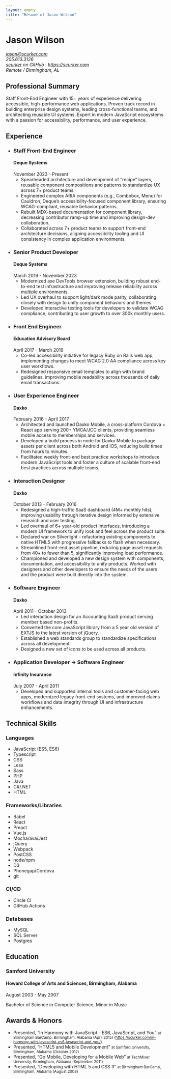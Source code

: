 ```yaml
---
layout: empty
title: "Résumé of Jason Wilson"
---
```

<main>
  <div class="hresume">
    <h1 class="fn">Jason Wilson</h1>
    <address class="vcard contact">
      <div><a class="email" href="mailto:jason@scurker.com">jason@scurker.com</a></div>
      <div class="tel">205.613.3126</div>
      <div><a class="url" href="https://github.com/scurker">scurker</a> on GitHub · <a class="url" href="https://scurker.com">https://scurker.com</a></div>
      <div>Remote / Birmingham, AL</div>
    </address>
    <section>
      <h2>Professional Summary</h2>
      Staff Front-End Engineer with 15+ years of experience delivering accessible, high-performance web applications. Proven track record in building enterprise design systems, leading cross-functional teams, and architecting reusable UI systems. Expert in modern JavaScript ecosystems with a passion for accessibility, performance, and user experience.
    </section>
    <section>
      <h2>Experience</h2>
      <ul>
        <li class="experience">
          <h3>Staff Front-End Engineer</h3>
          <h4>Deque Systems</h4>
          <date>November 2023 - Present</date>
          <ul>
            <li>Spearheaded architecture and development of “recipe” layers, reusable component compositions and patterns to standardize UX across 7+ product teams.</li>
            <li>Engineered complex ARIA components (e.g., Combobox, Menu) for Cauldron, Deque’s accessibility-focused component library, ensuring WCAG-compliant, reusable behavior patterns.</li>
            <li>Rebuilt MDX-based documentation for component library, decreasing contributor ramp-up time and improving design-dev collaboration.</li>
            <li>Collaborated across 7+ product teams to support front-end architecture decisions, aligning accessibility tooling and UI consistency in complex application environments.</li>
          </ul>
        </li>
        <li class="experience">
          <h3>Senior Product Developer</h3>
          <h4>Deque Systems</h4>
          <date>March 2019 - November 2023</date>
          <ul>
            <li>Modernized axe DevTools browser extension, building robust end-to-end test infrastructure and improving release reliability across multiple environments.</li>
            <li>Led UX overhaul to support light/dark mode parity, collaborating closely with design to unify component behaviors and themes.</li>
            <li>Developed interactive testing tools for developers to validate WCAG compliance, contributing to user growth to over 300k monthly users.</li>
          </ul>
        </li>
        <li class="experience">
          <h3>Front End Engineer</h3>
          <h4>Education Advisory Board</h4>
          <date>April 2017 - March 2019</date>
          <ul>
            <li>Co-led accessibility initiative for legacy Ruby on Rails web app, implementing changes to meet WCAG 2.0 AA compliance across key user workflows.</li>
            <li>Redesigned responsive email templates to align with brand guidelines, improving mobile readability across thousands of daily email transactions.</li>
          </ul>
        </li>
        <li class="experience">
          <h3>User Experience Engineer</h3>
          <h4>Daxko</h4>
          <date>February 2016 - April 2017</date>
          <ul>
            <li>Architected and launched Daxko Mobile, a cross-platform Cordova + React app serving 200+ YMCA/JCC clients, providing seamless mobile access to memberships and services.</li>
            <li>Developed a build process in node for Daxko Mobile to package assets per client across both Android and iOS, reducing build times from hours to minutes.</li>
            <li>Facilitated weekly front-end best practice workshops to introduce modern JavaScript tools and foster a culture of scalable front-end best practices across multiple teams.</li>
          </ul>
        </li>
        <li class="experience">
          <h3>Interaction Designer</h3>
          <h4>Daxko</h4>
          <date>October 2013 - February 2016</date>
          <ul>
            <li>Redesigned a high-traffic SaaS dashboard (4M+ monthly hits), improving usability through iterative design informed by extensive research and user testing.</li>
            <li>Led overhaul of 6+ year-old product interfaces, introducing a modern UI framework to unify look and feel across the product suite.</li>
            <li>Declared war on Silverlight - refactoring existing components to native HTML5 with progressive fallbacks to flash when necessary.</li>
            <li>Streamlined front-end asset pipeline, reducing page asset requests from 40+ to fewer than 5, significantly improving load performance.</li>
            <li>Championed and developed a new design system with components, documentation, and accessibility to unify products. Worked with designers and other developers to ensure the needs of the users and the product were built directly into the system.</li>
          </ul>
        </li>
        <li class="experience">
          <h3>Software Engineer</h3>
          <h4>Daxko</h4>
          <date>April 2011 - October 2013</date>
          <ul>
            <li>Led interaction design for an Accounting SaaS product serving member based non-profits.</li>
            <li>Converted the core JavaScript library from a 5 year old version of EXTJS to the latest version of jQuery.</li>
            <li>Established a web standards group to standardize specifications across all development.</li>
            <li>Designed a new set of icons to be used across all products.</li>
          </ul>
        </li>
        <li class="experience">
          <h3>Application Developer → Software Engineer</h3>
          <h4>Infinity Insurance</h4>
          <date>July 2007 - April 2011</date>
          <ul>
            <li>Developed and supported internal tools and customer-facing web apps, modernized legacy front-end systems, and improved claims workflows and data integrity through UI and infrastructure enhancements.</li>
          </ul>
        </li>
        <!-- / hidden, because it's so old! /
        <li class="experience">
          <h3>Web Developer</h3>
          <h4>Infinity Insurance</h4>
          <date>February 2011 - April 2011</date>
          <ul>
            <li>Created a portable javascript widget that would allow notes to be created for claims from any web application.</li>
          </ul>
        </li>
        <li class="experience">
          <h3>Software Engineer</h3>
          <h4>Infinity Insurance</h4>
          <date>July 2009 - February 2011</date>
          <ul>
            <li>Led user interface development for a new first notice of loss application.</li>
            <li>Worked extensively with claims representatives by performing usability studies to learn their workflow and utilizing iterative development to reduce call volume and the time to record a claim.</li>
            <li>Worked with engineering to adopt a standard user interface, utilizing jQuery with a JSP front-end to integrate with a legacy mainframe system.</li>
            <li>Developed a process to do daily system checks of gigabytes of data between mainframe and database tables during a data migration project to ensure data integrity.</li>
          </ul>
        </li>
        <li class="experience">
          <h3>Application Developer</h3>
          <h4>Infinity Insurance</h4>
          <date>July 2007 - July 2009</date>
          <ul>
            <li>Created an internal project workflow system to help keep track of internal business requirements.</li>
            <li>Adapted a plugin to publish and sync business requirements to the company wiki.</li>
            <li>Triaged and fixed maintenance bugs and defects for the claims system.</li>
          </ul>
        </li>
        <li class="experience">
          <h3>Java Programming Intern</h3>
          <h4>Infinity Insurance</h4>
          <date>May 2006 - August 2006</date>
          <ul>
            <li>Developed Java portlets for the company intranet.</li>
          </ul>
        </li>
        -->
      </ul>
    </section>
    <section class="skills">
      <h2>Technical Skills</h2>
      <h3>Languages</h3>
      <ul>
        <li>JavaScript (ES5, ES6)</li>
        <li>Typescript</li>
        <li>CSS</li>
        <li>Less</li>
        <li>Sass</li>
        <li>PHP</li>
        <li>Java</li>
        <li>C#/.NET</li>
        <li>HTML</li>
      </ul>
      <h3>Frameworks/Libraries</h3>
      <ul>
        <li>Babel</li>
        <li>React</li>
        <li>Preact</li>
        <li>Vue.js</li>
        <li>Mocha/ava/Jest</li>
        <li>jQuery</li>
        <li>Webpack</li>
        <li>PostCSS</li>
        <li>node/npm</li>
        <li>D3</li>
        <li>Phonegap/Cordova</li>
        <li>git</li>
      </ul>
      <h3>CI/CD</h3>
      <ul>
        <li>Circle CI</li>
        <li>GitHub Actions</li>
      </ul>
      <h3>Databases</h3>
      <ul>
        <li>MySQL</li>
        <li>SQL Server</li>
        <li>Postgres</li>
      </ul>
    </section>
    <section class="education">
      <h2>Education</h2>
      <h3>Samford University</h3>
      <h4>Howard College of Arts and Sciences, Birmingham, Alabama</h4>
      <date>August 2003 - May 2007</date>
      <p>Bachelor of Science in Computer Science, Minor in Music</p>
      <!-- / not sure if needed /
        <p>Samford University Deans List - Fall 2004, Spring 2007</p>
      -->
    </section>
    <section class="awards">
      <h2>Awards &amp; Honors</h2>
      <ul>
        <li class="vevent">
          Presented, “In Harmony with JavaScript - ES6, JavaScript, and You”
          <small>at Birmingham BarCamp, Birmingham, Alabama (April 2015) (<a href="https://scurker.com/in-harmony-with-javascript-es6-javascript-and-you/">https://scurker.com/in-harmony-with-javascript-es6-javascript-and-you/</a>)</small>
        </li>
        <li class="vevent">
          Presented, “HTML5 and Mobile Development”
          <small>at Samford University, Birmingham, Alabama (October 2012)</small>
        </li>
        <li class="vevent">
          Presented, “Go Mobile, Developing for a Mobile Web”
          <small>at TechMixer University, Birmingham, Alabama (September 2011)</small>
        </li>
        <li class="vevent">
          Presented, “Developing with HTML 5 and CSS 3”
          <small>at Birmingham BarCamp, Birmingham, Alabama (August 2008)</small>
        </li>
      </ul>
    </section>
    <link rel="stylesheet" href="resume.css"/>
  </div>
</main>
